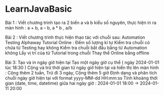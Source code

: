 # LearnJavaBasic

Bài 1 : Viết chương trình tạo ra 2 biến a và b kiểu số nguyên, thực hiện in ra màn hình : a + b, a – b, a * b , a/b

Bài 2 : Viết chương trình thực hiện thao tác với chuỗi sau: Automation Testing Alphaway Tutorial Online :
 Đếm số lượng kí tự
Kiểm tra chuỗi có chứa từ Testing hay không
Kiểm tra chuỗi bắt đầu bằng từ Automation không
Lấy vị trí của từ Tutorial trong chuỗi
Thay thế Online bằng offline 

Bài 3: 
Tạo và in ngày giờ hiện tại
Tạo một ngày giờ cụ thể ( ngày 2024-01-01 lúc 18:30 )
Cộng và trừ thời gian từ ngày giờ hiện tại và hiển thị lên màn hình : Cộng thêm 2 tuần, Trừ đi 3 ngày, Cộng thêm 5 giờ
Định dạng và phân tích chuỗi ngày giờ hiện tại với format yyyy-MM-dd HH:mm:ss
Tính khoảng thời gian (date, time, datetime) giữa hai ngày giờ : 2024-01-01 18:00 -> 2024-01-11 20:00 


